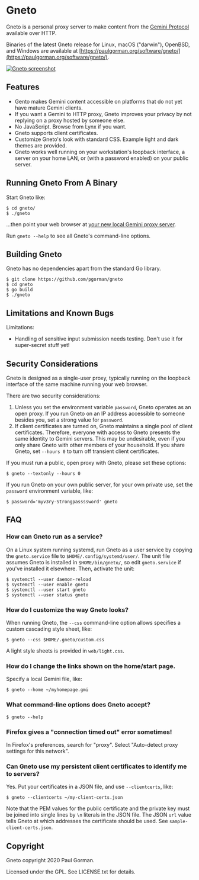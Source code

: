 Gneto
========================================

Gneto is a personal proxy server to make content from the [Gemini Protocol](https://gemini.circumlunar.space/) available over HTTP.

Binaries of the latest Gneto release for Linux, macOS ("darwin"), OpenBSD, and Windows are available at [https://paulgorman.org/software/gneto/](https://paulgorman.org/software/gneto/).

[![Gneto screenshot](https://paulgorman.org/software/gneto/gneto-screenshot.png)](https://paulgorman.org/software/gneto/gneto-screenshot.png)


Features
----------------------------------------

- Gento makes Gemini content accessible on platforms that do not yet have mature Gemini clients.
- If you want a Gemini to HTTP proxy, Gneto improves your privacy by not replying on a proxy hosted by someone else.
- No JavaScript. Browse from Lynx if you want.
- Gneto supports client certificates.
- Customize Gneto's look with standard CSS. Example light and dark themes are provided.
- Gneto works well running on your workstation's loopback interface, a server on your home LAN, or (with a password enabled) on your public server.

Running Gneto From A Binary
----------------------------------------

Start Gneto like:

```
$ cd gneto/
$ ./gneto
```

…then point your web browser at [your new local Gemini proxy server](http://localhost:8065).

Run `gneto --help` to see all Gneto's command-line options.


Building Gneto
----------------------------------------

Gneto has no dependencies apart from the standard Go library.

```
$ git clone https://github.com/pgorman/gneto
$ cd gneto
$ go build
$ ./gneto
```


Limitations and Known Bugs
----------------------------------------

Limitations:

- Handling of sensitive input submission needs testing. Don't use it for super-secret stuff yet!


Security Considerations
----------------------------------------

Gneto is designed as a single-user proxy, typically running on the loopback interface of the same machine running your web browser.

There are two security considerations:

1. Unless you set the environment variable `password`, Gneto operates as an open proxy. If you run Gneto on an IP address accessible to someone besides you, set a strong value for `password`.
2. If client certificates are turned on, Gneto maintains a single pool of client certificates. Therefore, everyone with access to Gneto presents the same identity to Gemini servers. This may be undesirable, even if you only share Gneto with other members of your household. If you share Gneto, set `--hours 0` to turn off transient client certificates.

If you must run a public, open proxy with Gneto, please set these options:

```
$ gneto --textonly --hours 0
```

If you run Gneto on your own public server, for your own private use, set the `password` environment variable, like:

```
$ password='myv3ry-Strongpassssword' gneto
```

FAQ
----------------------------------------

### How can Gneto run as a service?

On a Linux system running systemd, run Gneto as a user service by copying the `gneto.service` file to `$HOME/.config/systemd/user/`. The unit file assumes Gneto is installed in `$HOME/bin/gneto/`, so edit `gneto.service` if you've installed it elsewhere. Then, activate the unit:

```
$ systemctl --user daemon-reload
$ systemctl --user enable gneto
$ systemctl --user start gneto
$ systemctl --user status gneto
```

### How do I customize the way Gneto looks?

When running Gneto, the `--css` command-line option allows specifies a custom cascading style sheet, like:

```
$ gneto --css $HOME/.gneto/custom.css
```

A light style sheets is provided in `web/light.css`.

### How do I change the links shown on the home/start page.

Specify a local Gemini file, like:

```
$ gneto --home ~/myhomepage.gmi
```

### What command-line options does Gneto accept?

```
$ gneto --help
```

### Firefox gives a "connection timed out" error sometimes!

In Firefox's preferences, search for "proxy". Select "Auto-detect proxy settings for this network".

### Can Gneto use my persistent client certificates to identify me to servers?

Yes. Put your certificates in a JSON file, and use `--clientcerts`, like:

```
$ gneto --clientcerts ~/my-client-certs.json
```

Note that the PEM values for the public certificate and the private key must be joined into single lines by `\n` literals in the JSON file. The JSON `url` value tells Gneto at which addresses the certificate should be used. See `sample-client-certs.json`.


Copyright
----------------------------------------

Gneto copyright 2020 Paul Gorman.

Licensed under the GPL. See LICENSE.txt for details.

